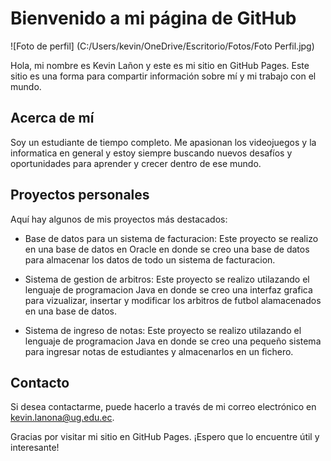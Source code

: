 
# Bienvenido a mi página de GitHub

![Foto de perfil] (C:/Users/kevin/OneDrive/Escritorio/Fotos/Foto Perfil.jpg)


Hola, mi nombre es Kevin Lañon y este es mi sitio en GitHub Pages. Este sitio es una forma para compartir información sobre mí y mi trabajo con el mundo.



## Acerca de mí


Soy un estudiante de tiempo completo. Me apasionan los videojuegos y la informatica en general y estoy siempre buscando nuevos desafíos y oportunidades 
para aprender y crecer dentro de ese mundo.


## Proyectos personales


Aquí hay algunos de mis proyectos más destacados:


- Base de datos para un sistema de facturacion: Este proyecto se realizo en una base de datos en Oracle en donde se creo una base de datos para almacenar los datos de todo un sistema de facturacion.

- Sistema de gestion de arbitros: Este proyecto se realizo utilazando el lenguaje de programacion Java en donde se creo una interfaz grafica para vizualizar, insertar y modificar los arbitros de futbol alamacenados en una base de datos.

- Sistema de ingreso de notas: Este proyecto se realizo utilazando el lenguaje de programacion Java en donde se creo una pequeño sistema para ingresar notas de estudiantes y almacenarlos en un fichero.



## Contacto

Si desea contactarme, puede hacerlo a través de mi correo electrónico en kevin.lanona@ug.edu.ec. 



Gracias por visitar mi sitio en GitHub Pages. ¡Espero que lo encuentre útil y interesante!



